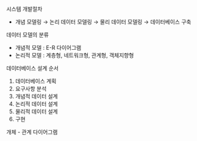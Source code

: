 시스템 개발절차

- 개념 모델링 → 논리 데이터 모델링 → 물리 데이터 모델링 → 데이터베이스 구축

데이터 모델의 분류

- 개념적 모델 : E-R 다이어그램
- 논리적 모델 : 계층형, 네트워크형, 관계형, 객체지향형

데이터베이스 설계 순서

1. 데이터베이스 계획
2. 요구사항 분석
3. 개념적 데이터 설계
4. 논리적 데이터 설계
5. 물리적 데이터 설계
6. 구현

개체 - 관계 다이어그램
